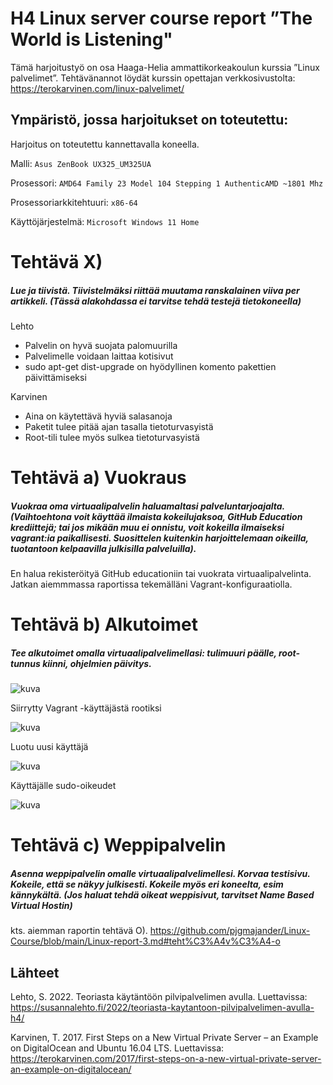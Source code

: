 

# H4 Linux server course report ”The World is Listening"

Tämä harjoitustyö on osa Haaga-Helia ammattikorkeakoulun kurssia ”Linux palvelimet”. 
Tehtävänannot löydät kurssin opettajan verkkosivustolta: https://terokarvinen.com/linux-palvelimet/

## Ympäristö, jossa harjoitukset on toteutettu:

Harjoitus on toteutettu kannettavalla koneella.

Malli: `Asus ZenBook UX325_UM325UA`

Prosessori: `AMD64 Family 23 Model 104 Stepping 1 AuthenticAMD ~1801 Mhz`

Prosessoriarkkitehtuuri: `x86-64`

Käyttöjärjestelmä: `Microsoft Windows 11 Home`


# Tehtävä X) 
##### Lue ja tiivistä. Tiivistelmäksi riittää muutama ranskalainen viiva per artikkeli. (Tässä alakohdassa ei tarvitse tehdä testejä tietokoneella)

Lehto
- Palvelin on hyvä suojata palomuurilla
- Palvelimelle voidaan laittaa kotisivut
- sudo apt-get dist-upgrade on hyödyllinen komento pakettien päivittämiseksi

Karvinen
- Aina on käytettävä hyviä salasanoja
- Paketit tulee pitää ajan tasalla tietoturvasyistä
- Root-tili tulee myös sulkea tietoturvasyistä

# Tehtävä a) Vuokraus
##### Vuokraa oma virtuaalipalvelin haluamaltasi palveluntarjoajalta. (Vaihtoehtona voit käyttää ilmaista kokeilujaksoa, GitHub Education krediittejä; tai jos mikään muu ei onnistu, voit kokeilla ilmaiseksi vagrant:ia paikallisesti. Suosittelen kuitenkin harjoittelemaan oikeilla, tuotantoon kelpaavilla julkisilla palveluilla).

En halua rekisteröityä GitHub educationiin tai vuokrata virtuaalipalvelinta. Jatkan aiemmmassa raportissa tekemälläni Vagrant-konfiguraatiolla. 

# Tehtävä b) Alkutoimet
##### Tee alkutoimet omalla virtuaalipalvelimellasi: tulimuuri päälle, root-tunnus kiinni, ohjelmien päivitys.

![kuva](https://github.com/user-attachments/assets/1ad222a7-ede6-4df2-a5d4-0a18000f476f)

Siirrytty Vagrant -käyttäjästä rootiksi

![kuva](https://github.com/user-attachments/assets/67b6d6c2-22bc-4adb-a7e2-93b6fba9a571)

Luotu uusi käyttäjä

![kuva](https://github.com/user-attachments/assets/27d3480e-7a27-4bbe-8b4d-c3eb6267351d)

Käyttäjälle sudo-oikeudet

![kuva](https://github.com/user-attachments/assets/c7a63d53-25f1-4e0b-b84d-5f352157699c)


# Tehtävä c) Weppipalvelin
##### Asenna weppipalvelin omalle virtuaalipalvelimellesi. Korvaa testisivu. Kokeile, että se näkyy julkisesti. Kokeile myös eri koneelta, esim kännykältä. (Jos haluat tehdä oikeat weppisivut, tarvitset Name Based Virtual Hostin)

kts. aiemman raportin tehtävä O).
https://github.com/pjgmajander/Linux-Course/blob/main/Linux-report-3.md#teht%C3%A4v%C3%A4-o


## Lähteet

Lehto, S. 2022. Teoriasta käytäntöön pilvipalvelimen avulla. Luettavissa: https://susannalehto.fi/2022/teoriasta-kaytantoon-pilvipalvelimen-avulla-h4/

Karvinen, T. 2017. First Steps on a New Virtual Private Server – an Example on DigitalOcean and Ubuntu 16.04 LTS. Luettavissa: https://terokarvinen.com/2017/first-steps-on-a-new-virtual-private-server-an-example-on-digitalocean/
